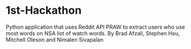 1st-Hackathon
=============
Python application that uses Reddit API PRAW to extract users who use most words on NSA list of watch words.
By Brad Afzali, Stephen Hsu, Mitchell Oleson and Nimalen Sivapalan
